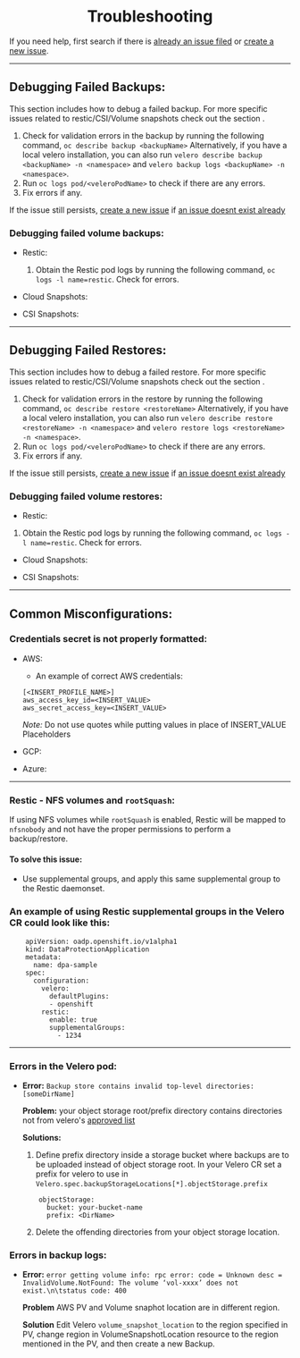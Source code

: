 <h1 align="center">Troubleshooting<a id="troubleshooting"></a></h1>

  If you need help, first search if there is 
    [already an issue filed](https://github.com/openshift/oadp-operator/issues) 
    or [create a new issue](https://github.com/openshift/oadp-operator/issues/new). 

<hr style="height:1px;border:none;color:#333;">

## Debugging Failed Backups:
 This section includes how to debug a failed backup. For more specific issues related to restic/CSI/Volume snapshots check out the section <link to section>.

1. Check for validation errors in the backup by running the following command,
`oc describe backup <backupName>`
Alternatively, if you have a local velero installation, you can also run `velero describe backup <backupName> -n <namespace>` and `velero backup logs <backupName> -n <namespace>`.
2. Run `oc logs pod/<veleroPodName>` to check if there are any errors.
3. Fix errors if any. 

If the issue still persists, [create a new issue](https://github.com/openshift/oadp-operator/issues/new) if [an issue doesnt exist already](https://github.com/openshift/oadp-operator/issues)

### Debugging failed volume backups:
  - Restic: 
    1. Obtain the Restic pod logs by running the following command,
  `oc logs -l name=restic`. Check for errors.  

  - Cloud Snapshots:
  

  - CSI Snapshots:

<hr style="height:1px;border:none;color:#333;">

## Debugging Failed Restores:
 This section includes how to debug a failed restore. For more specific issues related to restic/CSI/Volume snapshots check out the section <link to section>.

1. Check for validation errors in the restore by running the following command,
`oc describe restore <restoreName>`
Alternatively, if you have a local velero installation, you can also run `velero describe restore <restoreName> -n <namespace>` and `velero restore logs <restoreName> -n <namespace>`.
2. Run `oc logs pod/<veleroPodName>` to check if there are any errors.
3. Fix errors if any. 

If the issue still persists, [create a new issue](https://github.com/openshift/oadp-operator/issues/new) if [an issue doesnt exist already](https://github.com/openshift/oadp-operator/issues)

### Debugging failed volume restores:
  - Restic:
  1. Obtain the Restic pod logs by running the following command,
  `oc logs -l name=restic`. Check for errors.  

  - Cloud Snapshots:




  - CSI Snapshots:

<hr style="height:1px;border:none;color:#333;">

## Common Misconfigurations:

### Credentials secret is not properly formatted:


  - AWS:
    - An example of correct AWS credentials:

    ```
    [<INSERT_PROFILE_NAME>]
    aws_access_key_id=<INSERT_VALUE>
    aws_secret_access_key=<INSERT_VALUE>
    ```

    *Note:* Do not use quotes while putting values in place of INSERT_VALUE Placeholders

  - GCP:

  - Azure:

<hr style="height:1px;border:none;color:#333;">

### Restic - NFS volumes and `rootSquash`:

If using NFS volumes while `rootSquash` is enabled, Restic will be mapped to 
`nfsnobody` and not have the proper permissions to perform a backup/restore. 

#### To solve this issue:
  - Use supplemental groups, and apply this same supplemental group to the Restic
    daemonset.

### An example of using Restic supplemental groups in the Velero CR could look like this:

```
    apiVersion: oadp.openshift.io/v1alpha1
    kind: DataProtectionApplication
    metadata:
      name: dpa-sample
    spec:
      configuration:
        velero:
          defaultPlugins:
          - openshift
        restic:
          enable: true
          supplementalGroups:
            - 1234
```

  <hr style="height:1px;border:none;color:#333;"> 

### Errors in the Velero pod:

-  **Error:** `Backup store contains invalid top-level directories: [someDirName]`

    **Problem:** your object storage root/prefix directory contains directories not 
    from velero's [approved list](https://github.com/vmware-tanzu/velero/blob/6f64052e94ef71c9d360863f341fe3c11e319f08/pkg/persistence/object_store_layout.go#L37-L43)

    **Solutions:**
    1. Define prefix directory inside a storage bucket where backups are to be uploaded instead of object storage root. In your Velero CR set a prefix for velero to use in `Velero.spec.backupStorageLocations[*].objectStorage.prefix`

    ```
        objectStorage:
          bucket: your-bucket-name
          prefix: <DirName>
    ```

    2. Delete the offending directories from your object storage location.


### Errors in backup logs:

-   **Error:** 
    `error getting volume info: rpc error: code = Unknown desc = InvalidVolume.NotFound: The volume ‘vol-xxxx’ does not exist.\n\tstatus code: 400`

    **Problem** 
    AWS PV and Volume snaphot location are in different region.

    **Solution**
    Edit Velero `volume_snapshot_location` to the region specified in PV, change region in VolumeSnapshotLocation resource to the region mentioned in the PV, and then create a new Backup.

